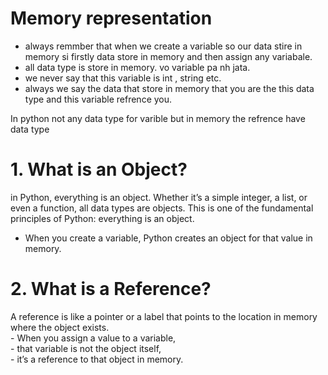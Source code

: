 # Memory representation
- always remmber that when we create a variable so our data stire in memory si firstly data store in memory and then assign any variabale. 
- all data type is store in memory. vo variable pa nh jata.
- we never say that this variable is int , string etc. 
- always we say the data that store in memory that you are the this data type and this variable refrence you.

<p>In python not any data type for varible but in memory the refrence have data type</p>


# 1. What is an Object?
<p > in Python, everything is an object. Whether it’s a simple integer, a list, or even a function, all data types are objects. This is one of the fundamental principles of Python: everything is an object.</p>

- When you create a variable, Python creates an object for that value in memory.

# 2. What is a Reference?
<p color='red'>A reference is like a pointer or a label that points to the location in memory where the object exists. <br> - When you assign a value to a variable, <br>- that variable is not the object itself, <br>- it’s a reference to that object in memory.</p>